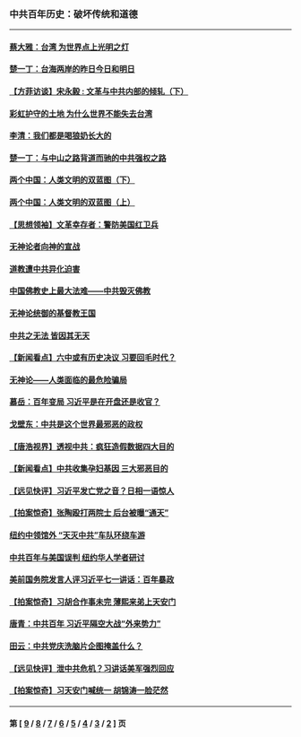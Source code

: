 ### 中共百年历史：破坏传统和道德
---
#### [蔡大雅：台湾 为世界点上光明之灯](../../pages/nf1176114/n13531530.md?02240430) 
#### [楚一丁：台海两岸的昨日今日和明日](../../pages/nf1176114/n13531468.md?02240430) 
#### [【方菲访谈】宋永毅 : 文革与中共内部的倾轧（下）](../../pages/nf1176114/n13486836.md?02240430) 
#### [彩虹护守的土地 为什么世界不能失去台湾](../../pages/nf1176114/n13476849.md?02240430) 
#### [李清：我们都是喝狼奶长大的](../../pages/nf1176114/n13471478.md?02240430) 
#### [楚一丁：与中山之路背道而驰的中共强权之路](../../pages/nf1176114/n13437270.md?02240430) 
#### [两个中国：人类文明的双蓝图（下）](../../pages/nf1176114/n13423132.md?02240430) 
#### [两个中国：人类文明的双蓝图（上）](../../pages/nf1176114/n13422687.md?02240430) 
#### [【思想领袖】文革幸存者：警防美国红卫兵](../../pages/nf1176114/n13339289.md?02240430) 
#### [无神论者向神的宣战](../../pages/nf1176114/n13281535.md?02240430) 
#### [道教遭中共异化迫害](../../pages/nf1176114/n13281463.md?02240430) 
#### [中国佛教史上最大法难——中共毁灭佛教](../../pages/nf1176114/n13281397.md?02240430) 
#### [无神论统御的基督教王国](../../pages/nf1176114/n13281280.md?02240430) 
#### [中共之无法 皆因其无天](../../pages/nf1176114/n13281088.md?02240430) 
#### [【新闻看点】六中或有历史决议 习要回毛时代？](../../pages/nf1176114/n13222895.md?02240430) 
#### [无神论——人类面临的最危险骗局](../../pages/nf1176114/n13196137.md?02240430) 
#### [慕岳：百年变局 习近平是在开盘还是收官？](../../pages/nf1176114/n13206516.md?02240430) 
#### [戈壁东：中共是这个世界最邪恶的政权](../../pages/nf1176114/n13085641.md?02240430) 
#### [【唐浩视界】透视中共：疯狂造假数据四大目的](../../pages/nf1176114/n13080590.md?02240430) 
#### [【新闻看点】中共收集孕妇基因 三大邪恶目的](../../pages/nf1176114/n13077182.md?02240430) 
#### [【远见快评】习近平发亡党之音？日相一语惊人](../../pages/nf1176114/n13074809.md?02240430) 
#### [【拍案惊奇】张陶殴打两院士 后台被曝“通天”](../../pages/nf1176114/n13070496.md?02240430) 
#### [纽约中领馆外 “天灭中共”车队环绕车游](../../pages/nf1176114/n13070693.md?02240430) 
#### [中共百年与美国误判 纽约华人学者研讨](../../pages/nf1176114/n13067969.md?02240430) 
#### [美前国务院发言人评习近平七一讲话：百年暴政](../../pages/nf1176114/n13066986.md?02240430) 
#### [【拍案惊奇】习胡合作事未完 薄熙来弟上天安门](../../pages/nf1176114/n13065867.md?02240430) 
#### [唐青：中共百年 习近平隔空大战“外来势力”](../../pages/nf1176114/n13065976.md?02240430) 
#### [田云：中共党庆洗脑片企图掩盖什么？](../../pages/nf1176114/n13064395.md?02240430) 
#### [【远见快评】泄中共危机？习讲话美军强烈回应](../../pages/nf1176114/n13064269.md?02240430) 
#### [【拍案惊奇】习天安门喊统一 胡锦涛一脸茫然](../../pages/nf1176114/n13063233.md?02240430) 

---
#### 第 [ [9](./9.md?02240430) / [8](./8.md?02240430) / [7](./7.md?02240430) / [6](./6.md?02240430) / [5](./5.md?02240430) / [4](./4.md?02240430) / [3](./3.md?02240430) / [2](./2.md?02240430) ] 页
